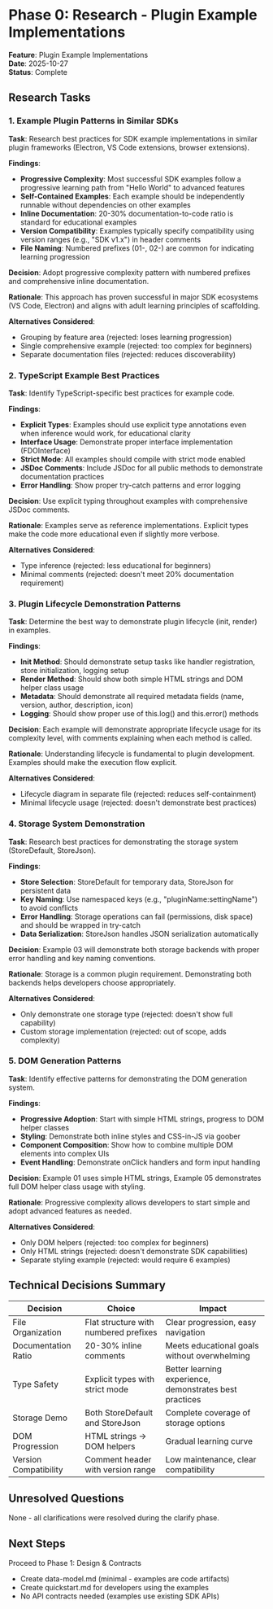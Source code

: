 # Phase 0: Research - Plugin Example Implementations

**Feature**: Plugin Example Implementations  
**Date**: 2025-10-27  
**Status**: Complete

## Research Tasks

### 1. Example Plugin Patterns in Similar SDKs

**Task**: Research best practices for SDK example implementations in similar plugin frameworks (Electron, VS Code extensions, browser extensions).

**Findings**:
- **Progressive Complexity**: Most successful SDK examples follow a progressive learning path from "Hello World" to advanced features
- **Self-Contained Examples**: Each example should be independently runnable without dependencies on other examples
- **Inline Documentation**: 20-30% documentation-to-code ratio is standard for educational examples
- **Version Compatibility**: Examples typically specify compatibility using version ranges (e.g., "SDK v1.x") in header comments
- **File Naming**: Numbered prefixes (01-, 02-) are common for indicating learning progression

**Decision**: Adopt progressive complexity pattern with numbered prefixes and comprehensive inline documentation.

**Rationale**: This approach has proven successful in major SDK ecosystems (VS Code, Electron) and aligns with adult learning principles of scaffolding.

**Alternatives Considered**:
- Grouping by feature area (rejected: loses learning progression)
- Single comprehensive example (rejected: too complex for beginners)
- Separate documentation files (rejected: reduces discoverability)

### 2. TypeScript Example Best Practices

**Task**: Identify TypeScript-specific best practices for example code.

**Findings**:
- **Explicit Types**: Examples should use explicit type annotations even when inference would work, for educational clarity
- **Interface Usage**: Demonstrate proper interface implementation (FDOInterface)
- **Strict Mode**: All examples should compile with strict mode enabled
- **JSDoc Comments**: Include JSDoc for all public methods to demonstrate documentation practices
- **Error Handling**: Show proper try-catch patterns and error logging

**Decision**: Use explicit typing throughout examples with comprehensive JSDoc comments.

**Rationale**: Examples serve as reference implementations. Explicit types make the code more educational even if slightly more verbose.

**Alternatives Considered**:
- Type inference (rejected: less educational for beginners)
- Minimal comments (rejected: doesn't meet 20% documentation requirement)

### 3. Plugin Lifecycle Demonstration Patterns

**Task**: Determine the best way to demonstrate plugin lifecycle (init, render) in examples.

**Findings**:
- **Init Method**: Should demonstrate setup tasks like handler registration, store initialization, logging setup
- **Render Method**: Should show both simple HTML strings and DOM helper class usage
- **Metadata**: Should demonstrate all required metadata fields (name, version, author, description, icon)
- **Logging**: Should show proper use of this.log() and this.error() methods

**Decision**: Each example will demonstrate appropriate lifecycle usage for its complexity level, with comments explaining when each method is called.

**Rationale**: Understanding lifecycle is fundamental to plugin development. Examples should make the execution flow explicit.

**Alternatives Considered**:
- Lifecycle diagram in separate file (rejected: reduces self-containment)
- Minimal lifecycle usage (rejected: doesn't demonstrate best practices)

### 4. Storage System Demonstration

**Task**: Research best practices for demonstrating the storage system (StoreDefault, StoreJson).

**Findings**:
- **Store Selection**: StoreDefault for temporary data, StoreJson for persistent data
- **Key Naming**: Use namespaced keys (e.g., "pluginName:settingName") to avoid conflicts
- **Error Handling**: Storage operations can fail (permissions, disk space) and should be wrapped in try-catch
- **Data Serialization**: StoreJson handles JSON serialization automatically

**Decision**: Example 03 will demonstrate both storage backends with proper error handling and key naming conventions.

**Rationale**: Storage is a common plugin requirement. Demonstrating both backends helps developers choose appropriately.

**Alternatives Considered**:
- Only demonstrate one storage type (rejected: doesn't show full capability)
- Custom storage implementation (rejected: out of scope, adds complexity)

### 5. DOM Generation Patterns

**Task**: Identify effective patterns for demonstrating the DOM generation system.

**Findings**:
- **Progressive Adoption**: Start with simple HTML strings, progress to DOM helper classes
- **Styling**: Demonstrate both inline styles and CSS-in-JS via goober
- **Component Composition**: Show how to combine multiple DOM elements into complex UIs
- **Event Handling**: Demonstrate onClick handlers and form input handling

**Decision**: Example 01 uses simple HTML strings, Example 05 demonstrates full DOM helper class usage with styling.

**Rationale**: Progressive complexity allows developers to start simple and adopt advanced features as needed.

**Alternatives Considered**:
- Only DOM helpers (rejected: too complex for beginners)
- Only HTML strings (rejected: doesn't demonstrate SDK capabilities)
- Separate styling example (rejected: would require 6 examples)

## Technical Decisions Summary

| Decision | Choice | Impact |
|----------|--------|--------|
| File Organization | Flat structure with numbered prefixes | Clear progression, easy navigation |
| Documentation Ratio | 20-30% inline comments | Meets educational goals without overwhelming |
| Type Safety | Explicit types with strict mode | Better learning experience, demonstrates best practices |
| Storage Demo | Both StoreDefault and StoreJson | Complete coverage of storage options |
| DOM Progression | HTML strings → DOM helpers | Gradual learning curve |
| Version Compatibility | Comment header with version range | Low maintenance, clear compatibility |

## Unresolved Questions

None - all clarifications were resolved during the clarify phase.

## Next Steps

Proceed to Phase 1: Design & Contracts
- Create data-model.md (minimal - examples are code artifacts)
- Create quickstart.md for developers using the examples
- No API contracts needed (examples use existing SDK APIs)
